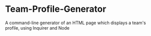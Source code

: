 # Team-Profile-Generator
A command-line generator of an HTML page which displays a team's profile, using Inquirer and Node
